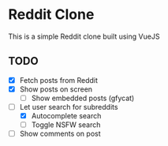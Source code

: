 # Reddit Clone

This is a simple Reddit clone built using VueJS

## TODO
* [x] Fetch posts from Reddit
* [x] Show posts on screen
  * [ ] Show embedded posts (gfycat)
* [ ] Let user search for subreddits
  * [x] Autocomplete search
  * [ ] Toggle NSFW search
* [ ] Show comments on post
